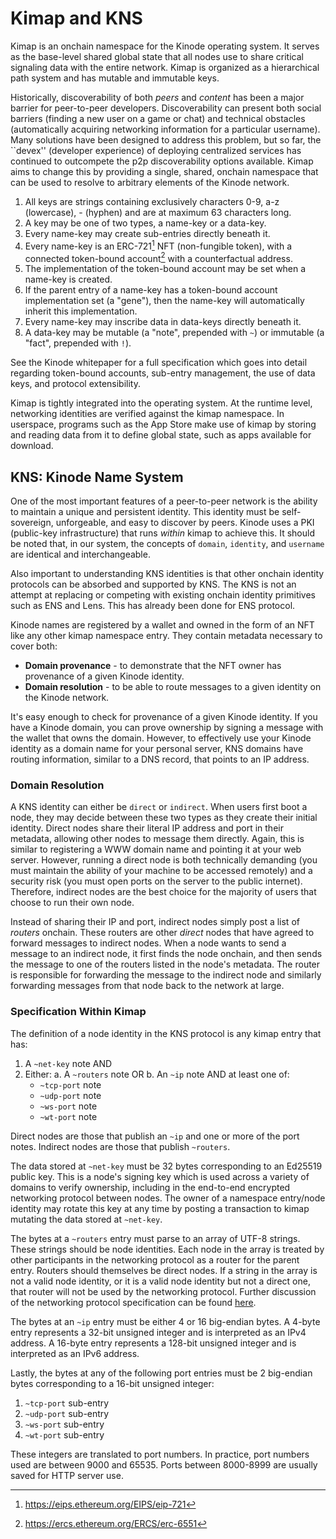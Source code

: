 # Kimap and KNS

Kimap is an onchain namespace for the Kinode operating system.
It serves as the base-level shared global state that all nodes use to share critical signaling data with the entire network.
Kimap is organized as a hierarchical path system and has mutable and immutable keys.

Historically, discoverability of both *peers* and *content* has been a major barrier for peer-to-peer developers.
Discoverability can present both social barriers (finding a new user on a game or chat) and technical obstacles (automatically acquiring networking information for a particular username).
Many solutions have been designed to address this problem, but so far, the ``devex'' (developer experience) of deploying centralized services has continued to outcompete the p2p discoverability options available.
Kimap aims to change this by providing a single, shared, onchain namespace that can be used to resolve to arbitrary elements of the Kinode network.

1. All keys are strings containing exclusively characters 0-9, a-z (lowercase), - (hyphen) and are at maximum 63 characters long.
2. A key may be one of two types, a name-key or a data-key.
3. Every name-key may create sub-entries directly beneath it.
4. Every name-key is an ERC-721[^1] NFT (non-fungible token), with a connected token-bound account[^2] with a counterfactual address.
5. The implementation of the token-bound account may be set when a name-key is created.
6. If the parent entry of a name-key has a token-bound account implementation set (a "gene"), then the name-key will automatically inherit this implementation.
7. Every name-key may inscribe data in data-keys directly beneath it.
8. A data-key may be mutable (a "note", prepended with `~`) or immutable (a "fact", prepended with `!`).

[^1]: https://eips.ethereum.org/EIPS/eip-721
[^2]: https://ercs.ethereum.org/ERCS/erc-6551

See the Kinode whitepaper for a full specification which goes into detail regarding token-bound accounts, sub-entry management, the use of data keys, and protocol extensibility.

Kimap is tightly integrated into the operating system. At the runtime level, networking identities are verified against the kimap namespace.
In userspace, programs such as the App Store make use of kimap by storing and reading data from it to define global state, such as apps available for download.

## KNS: Kinode Name System

One of the most important features of a peer-to-peer network is the ability to maintain a unique and persistent identity.
This identity must be self-sovereign, unforgeable, and easy to discover by peers.
Kinode uses a PKI (public-key infrastructure) that runs *within* kimap to achieve this.
It should be noted that, in our system, the concepts of `domain`, `identity`, and `username` are identical and interchangeable.

Also important to understanding KNS identities is that other onchain identity protocols can be absorbed and supported by KNS.
The KNS is not an attempt at replacing or competing with existing onchain identity primitives such as ENS and Lens.
This has already been done for ENS protocol.

Kinode names are registered by a wallet and owned in the form of an NFT like any other kimap namespace entry.
They contain metadata necessary to cover both:

- **Domain provenance** - to demonstrate that the NFT owner has provenance of a given Kinode identity.
- **Domain resolution** - to be able to route messages to a given identity on the Kinode network.

It's easy enough to check for provenance of a given Kinode identity.
If you have a Kinode domain, you can prove ownership by signing a message with the wallet that owns the domain.
However, to effectively use your Kinode identity as a domain name for your personal server, KNS domains have routing information, similar to a DNS record, that points to an IP address.

### Domain Resolution

A KNS identity can either be `direct` or `indirect`.
When users first boot a node, they may decide between these two types as they create their initial identity.
Direct nodes share their literal IP address and port in their metadata, allowing other nodes to message them directly.
Again, this is similar to registering a WWW domain name and pointing it at your web server.
However, running a direct node is both technically demanding (you must maintain the ability of your machine to be accessed remotely) and a security risk (you must open ports on the server to the public internet).
Therefore, indirect nodes are the best choice for the majority of users that choose to run their own node.

Instead of sharing their IP and port, indirect nodes simply post a list of _routers_ onchain.
These routers are other _direct_ nodes that have agreed to forward messages to indirect nodes.
When a node wants to send a message to an indirect node, it first finds the node onchain, and then sends the message to one of the routers listed in the node's metadata.
The router is responsible for forwarding the message to the indirect node and similarly forwarding messages from that node back to the network at large.

### Specification Within Kimap

The definition of a node identity in the KNS protocol is any kimap entry that has:

1. A `~net-key` note AND
2. Either:
   a. A `~routers` note OR
   b. An `~ip` note AND at least one of:
      - `~tcp-port` note
      - `~udp-port` note
      - `~ws-port` note
      - `~wt-port` note

Direct nodes are those that publish an `~ip` and one or more of the port notes.
Indirect nodes are those that publish `~routers`.

The data stored at `~net-key` must be 32 bytes corresponding to an Ed25519 public key.
This is a node's signing key which is used across a variety of domains to verify ownership, including in the end-to-end encrypted networking protocol between nodes.
The owner of a namespace entry/node identity may rotate this key at any time by posting a transaction to kimap mutating the data stored at `~net-key`.

The bytes at a `~routers` entry must parse to an array of UTF-8 strings.
These strings should be node identities.
Each node in the array is treated by other participants in the networking protocol as a router for the parent entry.
Routers should themselves be direct nodes.
If a string in the array is not a valid node identity, or it is a valid node identity but not a direct one, that router will not be used by the networking protocol.
Further discussion of the networking protocol specification can be found [here](../system/networking_protocol.md).

The bytes at an `~ip` entry must be either 4 or 16 big-endian bytes.
A 4-byte entry represents a 32-bit unsigned integer and is interpreted as an IPv4 address.
A 16-byte entry represents a 128-bit unsigned integer and is interpreted as an IPv6 address.

Lastly, the bytes at any of the following port entries must be 2 big-endian bytes corresponding to a 16-bit unsigned integer:

1. `~tcp-port` sub-entry
2. `~udp-port` sub-entry
3. `~ws-port` sub-entry
4. `~wt-port` sub-entry

These integers are translated to port numbers.
In practice, port numbers used are between 9000 and 65535.
Ports between 8000-8999 are usually saved for HTTP server use.